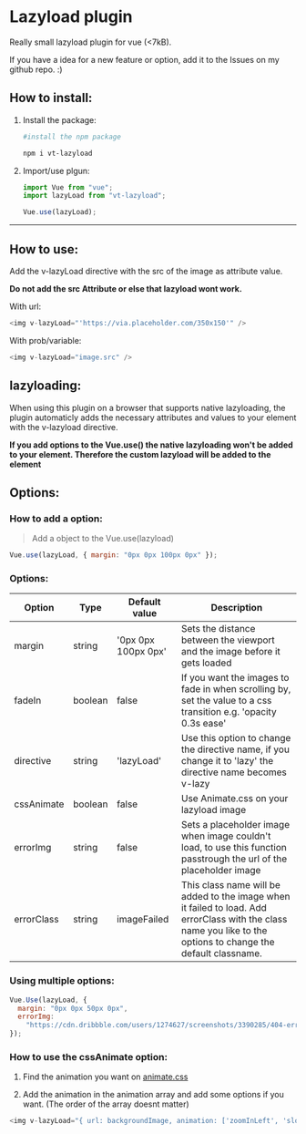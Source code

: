# Lazyload plugin

Really small lazyload plugin for vue (<7kB).

If you have a idea for a new feature or option, add it to the Issues on my github repo. :)

## How to install:

1. Install the package:

   ```bash
   #install the npm package

   npm i vt-lazyload
   ```

2. Import/use plgun:

   ```javascript
   import Vue from "vue";
   import lazyLoad from "vt-lazyload";

   Vue.use(lazyLoad);
   ```

---

## How to use:

Add the v-lazyLoad directive with the src of the image as attribute value.

**Do not add the src Attribute or else that lazyload wont work.**

With url:

```javascript
<img v-lazyLoad="'https://via.placeholder.com/350x150'" />
```

With prob/variable:

```javascript
<img v-lazyLoad="image.src" />
```

## lazyloading:

When using this plugin on a browser that supports native lazyloading, the plugin automaticly adds the necessary attributes and values to your element with the v-lazyload directive.

**If you add options to the Vue.use() the native lazyloading won't be added to your element. Therefore the custom lazyload will be added to the element**

## Options:

### How to add a option:

> Add a object to the Vue.use(lazyload)

```javascript
Vue.use(lazyLoad, { margin: "0px 0px 100px 0px" });
```

### Options:

| Option     | Type    | Default value       | Description                                                                                                                                                    |
| ---------- | ------- | ------------------- | -------------------------------------------------------------------------------------------------------------------------------------------------------------- |
| margin     | string  | '0px 0px 100px 0px' | Sets the distance between the viewport and the image before it gets loaded                                                                                     |
| fadeIn     | boolean | false               | If you want the images to fade in when scrolling by, set the value to a css transition e.g. 'opacity 0.3s ease'                                                |
| directive  | string  | 'lazyLoad'          | Use this option to change the directive name, if you change it to 'lazy' the directive name becomes v-lazy                                                     |
| cssAnimate | boolean | false               | Use Animate.css on your lazyload image                                                                                                                         |
| errorImg   | string  | false               | Sets a placeholder image when image couldn't load, to use this function passtrough the url of the placeholder image                                            |
| errorClass | string  | imageFailed         | This class name will be added to the image when it failed to load. Add errorClass with the class name you like to the options to change the default classname. |

### Using multiple options:

```javascript
Vue.Use(lazyLoad, {
  margin: "0px 0px 50px 0px",
  errorImg:
    "https://cdn.dribbble.com/users/1274627/screenshots/3390285/404-error-sad-boat-800x600.jpg"
});
```

### How to use the cssAnimate option:

1. Find the animation you want on [animate.css](https://daneden.github.io/animate.css/)

2. Add the animation in the animation array and add some options if you want. (The order of the array doesnt matter)

```javascript
<img v-lazyLoad="{ url: backgroundImage, animation: ['zoomInLeft', 'slower'] }" />
```
